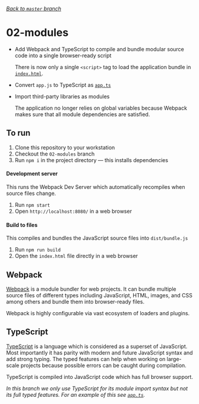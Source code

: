 _[Back to `master` branch](https://github.com/DunedinJS/migrating-to-modern-js-typescript)_

# 02-modules

* Add Webpack and TypeScript to compile and bundle modular source code into a
single browser-ready script

  There is now only a single `<script>` tag to load the application bundle in
  [`index.html`](./index.html).

* Convert `app.js` to TypeScript as [`app.ts`](./app.ts)

* Import third-party libraries as modules

  The application no longer relies on global variables because Webpack makes
  sure that all module dependencies are satisfied.

## To run

1. Clone this repository to your workstation
1. Checkout the `02-modules` branch
1. Run `npm i` in the project directory &mdash; this installs dependencies

#### Development server

This runs the Webpack Dev Server which automatically recompiles when source files change.

1. Run `npm start`
1. Open `http://localhost:8080/` in a web browser

#### Build to files

This compiles and bundles the JavaScript source files into `dist/bundle.js`

1. Run `npm run build`
1. Open the `index.html` file directly in a web browser

## Webpack

[Webpack](https://webpack.github.io/docs/) is a module bundler for web projects.
It can bundle multiple source files of different types including JavaScript, HTML,
images, and CSS among others and bundle them into browser-ready files.

Webpack is highly configurable via vast ecosystem of loaders and plugins.

## TypeScript

[TypeScript](http://www.typescriptlang.org/) is a language which is considered as
a superset of JavaScript. Most importantly it has parity with modern and future
JavaScript syntax and add strong typing.
The typed features can help when working on large-scale projects because possible
errors can be caught during compilation.

TypeScript is compiled into JavaScript code which has full browser support.

_In this branch we only use TypeScript for its module import syntax but not its
full typed features. For an example of this see [`app.ts`](./app.ts)._
